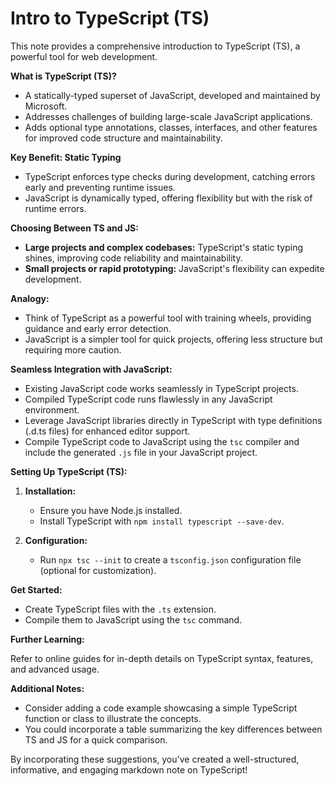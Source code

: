 # Intro to TypeScript (TS)

This note provides a comprehensive introduction to TypeScript (TS), a powerful tool for web development.

**What is TypeScript (TS)?**

- A statically-typed superset of JavaScript, developed and maintained by Microsoft.
- Addresses challenges of building large-scale JavaScript applications.
- Adds optional type annotations, classes, interfaces, and other features for improved code structure and maintainability.

**Key Benefit: Static Typing**

- TypeScript enforces type checks during development, catching errors early and preventing runtime issues.
- JavaScript is dynamically typed, offering flexibility but with the risk of runtime errors.

**Choosing Between TS and JS:**

- **Large projects and complex codebases:** TypeScript's static typing shines, improving code reliability and maintainability.
- **Small projects or rapid prototyping:** JavaScript's flexibility can expedite development.

**Analogy:**

- Think of TypeScript as a powerful tool with training wheels, providing guidance and early error detection.
- JavaScript is a simpler tool for quick projects, offering less structure but requiring more caution.

**Seamless Integration with JavaScript:**

- Existing JavaScript code works seamlessly in TypeScript projects.
- Compiled TypeScript code runs flawlessly in any JavaScript environment.
- Leverage JavaScript libraries directly in TypeScript with type definitions (.d.ts files) for enhanced editor support.
- Compile TypeScript code to JavaScript using the `tsc` compiler and include the generated `.js` file in your JavaScript project.

**Setting Up TypeScript (TS):**

1. **Installation:**

   - Ensure you have Node.js installed.
   - Install TypeScript with `npm install typescript --save-dev`.

2. **Configuration:**
   - Run `npx tsc --init` to create a `tsconfig.json` configuration file (optional for customization).

**Get Started:**

- Create TypeScript files with the `.ts` extension.
- Compile them to JavaScript using the `tsc` command.

**Further Learning:**

Refer to online guides for in-depth details on TypeScript syntax, features, and advanced usage.

**Additional Notes:**

- Consider adding a code example showcasing a simple TypeScript function or class to illustrate the concepts.
- You could incorporate a table summarizing the key differences between TS and JS for a quick comparison.

By incorporating these suggestions, you've created a well-structured, informative, and engaging markdown note on TypeScript!
